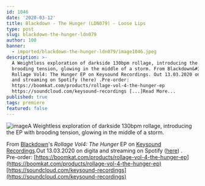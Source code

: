 ```yaml
---
id: 1046
date: '2020-03-12'
title: Blackdown - The Hunger (LDN079) - Loose Lips
type: post
slug: blackdown-the-hunger-ldn079
author: 100
banner:
  - imported/blackdown-the-hunger-ldn079/image1046.jpeg
description: >-
  A Weightless exploration of darkside 130bpm rollage, introducing the EP with
  brooding tension, glowing in the middle of a storm. From Blackdown&#39;s
  Rollage Vol4: The Hunger EP on Keysound Recordings. Out 13.03.2020 on digita
  and streaming on Spotify (here) .Pre-order:
  https://boomkat.com/products/rollage-vol-4-the-hunger-ep
  https://soundcloud.com/keysound-recordings [...]Read More...
published: true
tags: premiere
featured: false
---
```

![image](../imported/blackdown-the-hunger-ldn079/image1046.jpeg)A Weightless exploration of darkside 130bpm rollage, introducing the EP with brooding tension, glowing in the middle of a storm.

From [Blackdown](https://www.residentadvisor.net/dj/blackdown)'s _Rollage Vol4: The Hunger_ EP on [Keysound Recordings](http://keysoundrecordings.co.uk/).Out 13.03.2020 on digita and streaming on Spotify ([here](https://open.spotify.com/album/1ogM66khvj74Da6B8jBvB7)) .  
Pre-order: [](https://boomkat.com/products/rollage-vol-4-the-hunger-ep)[https://boomkat.com/products/rollage-vol-4-the-hunger-ep](https://boomkat.com/products/rollage-vol-4-the-hunger-ep)[https://soundcloud.com/keysound-recordings](https://soundcloud.com/keysound-recordings)